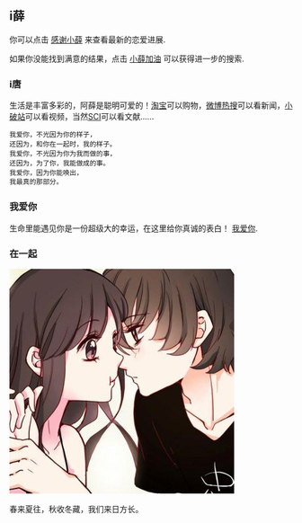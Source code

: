 ## i薛

你可以点击 [感谢小薛](https://www.baidu.com/) 来查看最新的恋爱进展.

如果你没能找到满意的结果，点击 [小薛加油](https://cn.bing.com/) 可以获得进一步的搜索.

### i唐

生活是丰富多彩的，阿薛是聪明可爱的！[淘宝](https://www.taobao.com/)可以购物，[微博热搜](https://s.weibo.com/top/summary?Refer=top_hot&topnav=1&wvr=6)可以看新闻，[小破站](https://www.bilibili.com/)可以看视频，当然[SCI](http://apps.webofknowledge.com/UA_GeneralSearch_input.do?product=UA&search_mode=GeneralSearch&SID=6Et3dg9y95WuvLjSaJM&preferencesSaved=)可以看文献......

```markdown
我爱你，不光因为你的样子，
还因为，和你在一起时，我的样子。
我爱你，不光因为你为我而做的事，
还因为，为了你，我能做成的事。
我爱你，因为你能唤出，
我最真的那部分。
```

### 我爱你

生命里能遇见你是一份超级大的幸运，在这里给你真诚的表白！ [我爱你](https://www.zhihu.com/).

### 在一起
![image](https://github.com/tang287/ixue/blob/master/73998c6f80906370e2a3d3bf9e779d64.jpg)

春来夏往，秋收冬藏，我们来日方长。

